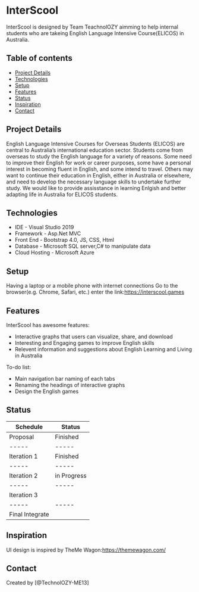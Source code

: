 # InterScool
InterScool is designed by Team TeachnolOZY aimming to help internal students who are takeing English Language Intensive Course(ELICOS) in Australia. 

## Table of contents
* [Project Details](#project)
* [Technologies](#technologies)
* [Setup](#setup)
* [Features](#features)
* [Status](#status)
* [Inspiration](#inspiration)
* [Contact](#contact)

## Project Details
English Language Intensive Courses for Overseas Students (ELICOS) are central to Australia’s international education sector. Students come from overseas to study the English language for a variety of reasons. Some need to improve their English for work or career purposes, some have a personal interest in becoming fluent in English, and some intend to travel. Others may want to continue their education in English, either in Australia or elsewhere, and need to develop the necessary language skills to undertake further study.
We would like to provide assisstance in learning Enlgish and better adapting life in Australia for ELICOS students.

## Technologies
* IDE - Visual Studio 2019
* Framework - Asp.Net MVC
* Front End - Bootstrap 4.0, JS, CSS, Html
* Database - Microsoft SQL server,C# to manipulate data
* Cloud Hosting - Microsoft Azure

## Setup
Having a laptop or a mobile phone with internet connections
Go to the browser(e.g. Chrome, Safari, etc.) enter the link:https://interscool.games 

## Features
InterScool has awesome features:
* Interactive graphs that users can visualize, share, and download
* Interesting and Engaging games to improve English skills
* Relevent information and suggestions about English Learning and Living in Australia

To-do list:
* Main navigation bar naming of each tabs
* Renaming the headings of interactive graphs
* Design the English games

## Status
| Schedule | Status | 
| ----- | ----- | 
| Proposal | Finished |
| ----- | ----- |
| Iteration 1 | Finished |
| ----- | ----- |
| Iteration 2 | in Progress |
| ----- | ----- |
| Iteration 3 |             |
| ----- | ----- |
| Final Integrate |             |

## Inspiration
UI design is inspired by TheMe Wagon:https://themewagon.com/

## Contact
Created by [@TechnolOZY-ME13]
